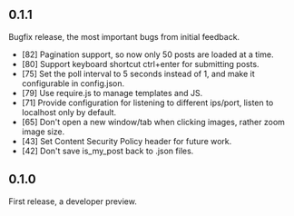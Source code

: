 0.1.1
-----

Bugfix release, the most important bugs from initial feedback.

* [82] Pagination support, so now only 50 posts are loaded at a time.
* [80] Support keyboard shortcut ctrl+enter for submitting posts.
* [75] Set the poll interval to 5 seconds instead of 1, and make it configurable in config.json.
* [79] Use require.js to manage templates and JS.
* [71] Provide configuration for listening to different ips/port, listen to localhost only by default.
* [65] Don't open a new window/tab when clicking images, rather zoom image size.
* [43] Set Content Security Policy header for future work.
* [42] Don't save is_my_post back to .json files.

0.1.0
-----

First release, a developer preview.
